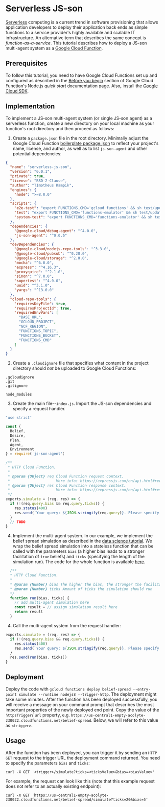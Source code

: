 # Serverless JS-son

[Serverless](https://en.wikipedia.org/wiki/Serverless_computing) computing is a current trend in software provisioning that allows application developers to deploy their application back ends as simple functions to a service provider's highly available and scalable IT infrastructure.
An alternative term that describes the same concept is *function-as-a-service*.
This tutorial describes how to deploy a JS-son multi-agent system as a [Google Cloud Function](https://cloud.google.com/functions/).

## Prerequisites
To follow this tutorial, you need to have Google Cloud Functions set up and configured as described in the [Before you begin](https://cloud.google.com/functions/docs/quickstart-nodejs#before-you-begin) section of Google Cloud Function's Node.js *quick start* documentation page.
Also, install the [Google Cloud SDK](https://cloud.google.com/sdk/).

## Implementation
To implement a JS-son multi-agent system (or single JS-son agent) as a serverless function, create a new directory on your local machine as your function's root directory and then proceed as follows:

1. Create a ``package.json`` file in the root directory. Minimally adjust the Google Cloud Function [boilerplate package.json](https://github.com/GoogleCloudPlatform/nodejs-docs-samples/blob/master/functions/helloworld/package.json) to reflect your project's name, license, and author, as well as to list ``js-son-agent`` and other potential dependencies:

  ```JSON
  {
    "name": "serverless-js-son",
    "version": "0.0.1",
    "private": true,
    "license": "BSD-2-Clause",
    "author": "TImotheus Kampik",
    "engines": {
      "node": ">=8.0.0"
    },
    "scripts": {
      "e2e-test": "export FUNCTIONS_CMD='gcloud functions' && sh test/updateFunctions.sh && BASE_URL=\"https://$GCP_REGION-$GCLOUD_PROJECT.cloudfunctions.net/\" mocha test/*.test.js --timeout=60000 --exit",
      "test": "export FUNCTIONS_CMD='functions-emulator' && sh test/updateFunctions.sh && export BASE_URL=\"http://localhost:8010/$GCLOUD_PROJECT/$GCF_REGION\" && mocha test/*.test.js --timeout=60000 --exit",
      "system-test": "export FUNCTIONS_CMD='functions-emulator' && sh test/updateFunctions.sh && export BASE_URL=\"http://localhost:8010/$GCLOUD_PROJECT/$GCF_REGION\" && mocha test/*.test.js --timeout=60000 --exit"
    },
    "dependencies": {
      "@google-cloud/debug-agent": "^4.0.0",
      "js-son-agent": "^0.0.5"
    },
    "devDependencies": {
      "@google-cloud/nodejs-repo-tools": "^3.3.0",
      "@google-cloud/pubsub": "^0.28.0",
      "@google-cloud/storage": "^2.0.0",
      "mocha": "^6.0.0",
      "express": "^4.16.3",
      "proxyquire": "^2.1.0",
      "sinon": "^7.0.0",
      "supertest": "^4.0.0",
      "uuid": "^3.1.0",
      "yargs": "^13.0.0"
    },
    "cloud-repo-tools": {
      "requiresKeyFile": true,
      "requiresProjectId": true,
      "requiredEnvVars": [
        "BASE_URL",
        "GCLOUD_PROJECT",
        "GCF_REGION",
        "FUNCTIONS_TOPIC",
        "FUNCTIONS_BUCKET",
        "FUNCTIONS_CMD"
      ]
    }
  }
  ```

2. Create a ``.cloudignore`` file that specifies what content in the project directory should *not* be uploaded to Google Cloud Functions:

  ```
  .gcloudignore
  .git
  .gitignore

  node_modules
  ```

3. Create the main file--``index.js``. Import the JS-son dependencies and specify a request handler.

  ```JavaScript
  'use strict'

  const {
    Belief,
    Desire,
    Plan,
    Agent,
    Environment
  } = require('js-son-agent')

  /**
   * HTTP Cloud Function.
   *
   * @param {Object} req Cloud Function request context.
   *                     More info: https://expressjs.com/en/api.html#req
   * @param {Object} res Cloud Function response context.
   *                     More info: https://expressjs.com/en/api.html#res
   */
  exports.simulate = (req, res) => {
    if (!(req.query.bias && req.query.ticks)) {
      res.status(400)
      res.send(`Your query: ${JSON.stringify(req.query)}. Please specify bias and number of ticks`)
    }
    // TODO
  }
  ```

4. Implement the multi-agent system. 
   In our example, we implement the belief spread simulation as described in the [data science tutorial](https://github.com/TimKam/JS-son/blob/master/examples/jupyter/JS-son_Data_Science_Demo.ipynb).
   We wrap the belief spread simulation into a stateless function that can be called with the parameters ``bias`` (a higher bias leads to a stronger facilitation of ``true`` beliefs) and ``ticks`` (specifying the length of the simulation run). The code for the whole function is available [here](https://github.com/TimKam/JS-son/blob/master/examples/serverless/index.js).

  ```JavaScript
    /**
    * HTTP Cloud Function.
    *
    * @param {Number} bias The higher the bias, the stronger the facilitation of ``true`` announcements
    * @param {Number} ticks Amount of ticks the simulation should run
    */
    function run(bias, ticks) {
      // add multi-agent simulation here
      const result = // assign simulation result here
      return result
    }
  ```


4. Call the multi-agent system from the request handler:


  ```JavaScript
  exports.simulate = (req, res) => {
    if (!(req.query.bias && req.query.ticks)) {
      res.status(400)
      res.send(`Your query: ${JSON.stringify(req.query)}. Please specify bias and number of ticks`)
    }
    res.send(run(bias, ticks))
  }
  ```

## Deployment
Deploy the code with ``gcloud functions deploy belief-spread --entry-point simulate --runtime nodejs8 --trigger-http``.
The deployment might take some minutes.
After the function has been deployed successfully, you will receive a message on your command prompt that describes the most important properties of the newly deployed end point.
Copy the value of the ``httpsTrigger``/ ``url`` property, e.g. ``https://us-central1-empty-acolyte-230022.cloudfunctions.net/belief-spread``.
Below, we will refer to this value as ``<trigger>``.

## Usage
After the function has been deployed, you can trigger it by sending an ``HTTP GET`` request to the trigger URL the deployment command returned.
You need to specify the parameters ``bias`` and ``ticks``:

```
curl -X GET '<trigger>/simulate?ticks=<ticksValue>&bias=<biasValue>'
```

For example, the request can look like this (note that this example request does not refer to an actually existing endpoint):

```
curl -X GET 'https://us-central1-empty-acolyte-230022.cloudfunctions.net/belief-spread/simulate?ticks=20&bias=5'
```

